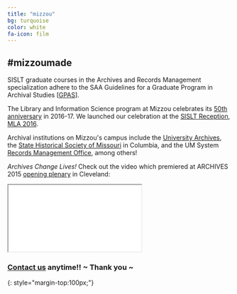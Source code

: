 ```yaml
---
title: "mizzou"
bg: turquoise
color: white
fa-icon: film
---
```


## #mizzoumade

SISLT graduate courses in the Archives and Records Management specialization adhere to the SAA Guidelines for a Graduate Program in Archival Studies [[GPAS](http://www2.archivists.org/category/tags/gpas)].

The Library and Information Science program at Mizzou celebrates its [50th anniversary](http://sislt.missouri.edu/lis/#program-history) in 2016-17. We launched our celebration at the [SISLT Reception](http://sislt.missouri.edu/sislt_events/sislt-reception-at-mla/), [MLA 2016](http://molib.org/conference/2016-conference/).

Archival institutions on Mizzou's campus include the [University Archives](http://muarchives.missouri.edu/), the [State Historical Society of Missouri](http://shsmo.org/about/columbia/) in Columbia, and the UM System [Records Management Office](https://www.umsystem.edu/ums/fa/management/records/about), among others!

*Archives Change Lives!* Check out the video which premiered at ARCHIVES 2015 [opening plenary](http://archivists.org/am2015/opening-plenary-video#.WQ_pIdorKUk) in Cleveland:

<div class="icontain"><iframe src="//www.youtube.com/embed/HXI5G9ptXxo" allowfullscreen></iframe></div>

### [Contact us](mailto:SAAMUSC@gmail.com) anytime!! ~ Thank you ~
{: style="margin-top:100px;"}
